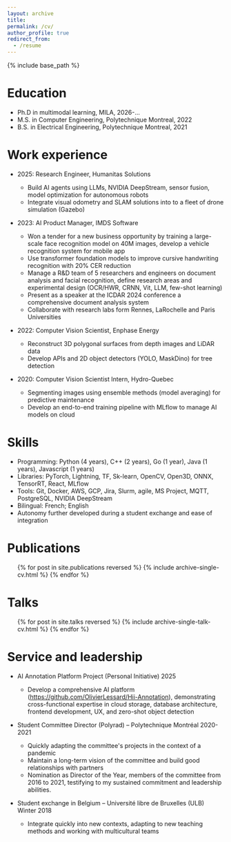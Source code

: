 ```yaml
---
layout: archive
title:
permalink: /cv/
author_profile: true
redirect_from:
  - /resume
---
```


{% include base_path %}

Education
======
* Ph.D in multimodal learning,  MILA, 2026-...
* M.S. in Computer Engineering, Polytechnique Montreal, 2022
* B.S. in Electrical Engineering, Polytechnique Montreal, 2021

Work experience
======
* 2025: Research Engineer, Humanitas Solutions
  * Build AI agents using LLMs, NVIDIA DeepStream, sensor fusion, model optimization for autonomous robots
  * Integrate visual odometry and SLAM solutions into to a fleet of drone simulation (Gazebo)

* 2023: AI Product Manager, IMDS Software
  * Won a tender for a new business opportunity by training a large-scale face recognition model on 40M
images, develop a vehicle recognition system for mobile app
  * Use transformer foundation models to improve cursive handwriting recognition with 20% CER reduction
  * Manage a R&D team of 5 researchers and engineers on document analysis and facial recognition, define
research areas and experimental design (OCR/HWR, CRNN, Vit, LLM, few-shot learning)
  * Present as a speaker at the ICDAR 2024 conference a comprehensive document analysis system
  * Collaborate with research labs form Rennes, LaRochelle and Paris Universities

* 2022: Computer Vision Scientist, Enphase Energy
  * Reconstruct 3D polygonal surfaces from depth images and LiDAR data
  * Develop APIs and 2D object detectors (YOLO, MaskDino) for tree detection

* 2020: Computer Vision Scientist Intern, Hydro-Quebec
  * Segmenting images using ensemble methods (model averaging) for predictive maintenance
  * Develop an end-to-end training pipeline with MLflow to manage AI models on cloud
  
Skills
======
* Programming: Python (4 years), C++ (2 years), Go (1 year), Java (1 years), Javascript (1 years)
* Libraries: PyTorch, Lightning, TF, Sk-learn, OpenCV, Open3D, ONNX, TensorRT, React, MLflow
* Tools: Git, Docker, AWS, GCP, Jira, Slurm, agile, MS Project, MQTT, PostgreSQL, NVIDIA DeepStream
* Bilingual: French; English
* Autonomy further developed during a student exchange and ease of integration

Publications
======
  <ul>{% for post in site.publications reversed %}
    {% include archive-single-cv.html %}
  {% endfor %}</ul>
  
Talks
======
  <ul>{% for post in site.talks reversed %}
    {% include archive-single-talk-cv.html  %}
  {% endfor %}</ul>
  
<!-- Teaching
======
  <ul>{% for post in site.teaching reversed %}
    {% include archive-single-cv.html %}
  {% endfor %}</ul> -->
  
Service and leadership
======
* AI Annotation Platform Project (Personal Initiative) 2025
  * Develop a comprehensive AI platform (https://github.com/OlivierLessard/Hii-Annotation), demonstrating cross-functional expertise in cloud storage, database architecture, frontend development, UX, and zero-shot object detection

* Student Committee Director (Polyrad) – Polytechnique Montréal 2020-2021
  * Quickly adapting the committee's projects in the context of a pandemic
  * Maintain a long-term vision of the committee and build good relationships with partners
  * Nomination as Director of the Year, members of the committee from 2016 to 2021, testifying to my sustained commitment and leadership abilities.

* Student exchange in Belgium – Université libre de Bruxelles (ULB) Winter 2018
  *  Integrate quickly into new contexts, adapting to new teaching methods and working with multicultural teams
